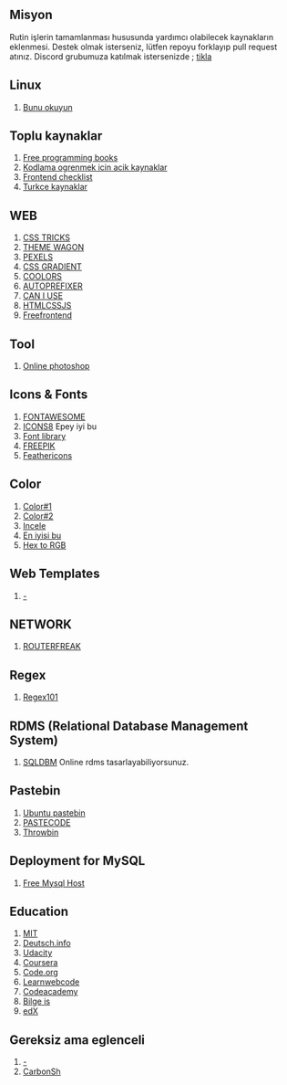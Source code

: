 ## Misyon
Rutin işlerin tamamlanması hususunda yardımcı olabilecek kaynakların eklenmesi.
Destek olmak isterseniz, lütfen repoyu forklayıp pull request atınız.
Discord grubumuza katılmak istersenizde ; [tikla](https://discordapp.com/invite/cQWcKcU)

## Linux

1. [Bunu okuyun](http://www.belgeler.org/lis/archive-tlkg-lis.html)

## Toplu kaynaklar

1. [Free programming books](https://github.com/EbookFoundation/free-programming-books/blob/master/free-programming-books.md)
2. [Kodlama ogrenmek icin acik kaynaklar](https://docs.google.com/document/d/1b1Q4nq_11kA1JCyMWI0LWfNGPmNZsXUpXDbKa5ZqQwM/edit)
3. [Frontend checklist](https://github.com/eraycetinay/Front-End-Checklist)
4. [Turkce kaynaklar](http://turkcekaynaklar.com/)

## WEB
1. [CSS TRICKS](https://css-tricks.com/)
2. [THEME WAGON](https://themewagon.com/theme_tag/free/)
3. [PEXELS](https://www.pexels.com/)
4. [CSS GRADIENT](https://cssgradient.io/)
5. [COOLORS](https://coolors.co/)
6. [AUTOPREFIXER](https://autoprefixer.github.io/)
7. [CAN I USE](https://caniuse.com/)
9. [HTMLCSSJS](https://html-css-js.com/)
10. [Freefrontend](https://freefrontend.com/css-menu/)

## Tool

1. [Online photoshop](https://www.freephototool.com/)

## Icons & Fonts

1. [FONTAWESOME](https://fontawesome.com/)
2. [ICONS8](https://icons8.com/) Epey iyi bu
3. [Font library](https://fontlibrary.org/)
4. [FREEPIK](https://www.freepik.com/popular-icons)
5. [Feathericons](https://feathericons.com/)

## Color

1. [Color#1](https://flatuicolors.com/)
2. [Color#2](https://www.colourlovers.com/palettes)
3. [Incele](https://www.bugrayazar.com/renk-uyum-siteleri/)
4. [En iyisi bu](https://coolors.co/2eb6f0-f6511d-ffb400-7fb800-0d2c54)
5. [Hex to RGB](https://www.rgbtohex.net/hextorgb/)


## Web Templates

1. [-](https://freshdesignweb.com/free-html5-css3-templates/)


## NETWORK

1. [ROUTERFREAK](http://www.routerfreak.com/best-books-network-engineers/)

## Regex
1. [Regex101](https://regex101.com/)


## RDMS (Relational Database Management System)

1. [SQLDBM](https://sqldbm.com/Home/) Online rdms tasarlayabiliyorsunuz.


## Pastebin

1. [Ubuntu pastebin](https://paste.ubuntu.com/)
2. [PASTECODE](https://pastecode.xyz/)
3. [Throwbin](https://throwbin.io/0HdLbZU)

## Deployment for MySQL

1. [Free Mysql Host](https://remotemysql.com/)


## Education

1. [MIT](https://ocw.mit.edu/index.htm)
2. [Deutsch.info](https://deutsch.info/tr)
3. [Udacity](https://www.udacity.com/courses/school-of-data-science)
4. [Coursera](https://www.coursera.org/)
5. [Code.org](https://code.org/)
6. [Learnwebcode](https://learnwebcode.com/)
7. [Codeacademy](https://www.codecademy.com/)
8. [Bilge is](https://bilgeis.net/#/)
9. [edX](https://www.edx.org/course/introduction-computer-science-harvardx-cs50)


## Gereksiz ama eglenceli

1. [-](http://patorjk.com/software/taag/#p=display&h=1&v=1&f=Efti%20Font&t=Enes%20Usta)
2. [CarbonSh](https://carbon.now.sh/)